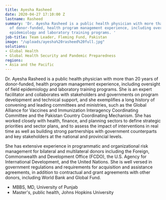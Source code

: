 ```yaml
---
title: Ayesha Rasheed
date: 2020-04-27 17:10:00 Z
lastname: Rasheed
summary: 'Dr. Ayesha Rasheed is a public health physician with more than 20 years
  of donor-funded, health program management experience, including oversight of field
  epidemiology and laboratory training programs. '
job-title: Team Leader, Fleming Fund, Pakistan
image: "/uploads/ayesha%20rasheed%20full.jpg"
solutions:
- Global Health
- Global Health Security and Pandemic Preparedness
regions:
- Asia and the Pacific
---
```


Dr. Ayesha Rasheed is a public health physician with more than 20 years of donor-funded, health program management experience, including oversight of field epidemiology and laboratory training programs. She is an expert facilitator and collaborates with stakeholders and governments on program development and technical support, and she exemplifies a long history of convening and leading committees and ministries, such as the Global Alliance for Vaccines and Immunization Interagency Coordinating Committee and the Pakistan Country Coordinating Mechanism. She has worked closely with health, finance, and planning sectors to define strategic priorities and sector plans, and to assess the impact of interventions in real time as well as building strong partnerships with government counterparts and key stakeholders at the national and provincial levels. 

She has extensive experience in programmatic and organizational risk management for bilateral and multilateral donors including the Foreign, Commonwealth and Development Office (FCDO), the U.S. Agency for International Development, and the United Nations. She is well versed in government regulations and requirements for acquisition and assistance agreements, in addition to contractual and grant agreements with other donors, including World Bank and Global Fund.

* MBBS, MD, University of Punjab
* Master's, public health, Johns Hopkins University